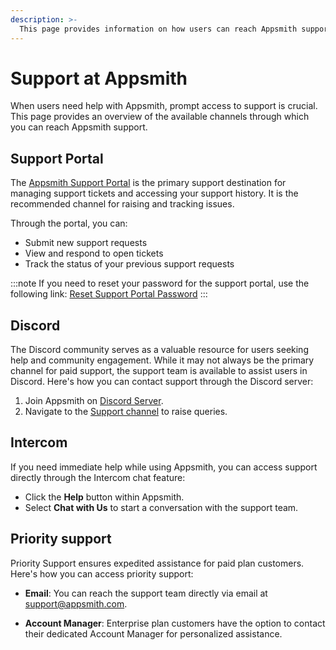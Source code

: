 ```yaml
---
description: >-
  This page provides information on how users can reach Appsmith support.
---
```


# Support at Appsmith

When users need help with Appsmith, prompt access to support is crucial. This page provides an overview of the available channels through which you can reach Appsmith support.

## Support Portal

The [Appsmith Support Portal](https://support.appsmith.com) is the primary support destination for managing support tickets and accessing your support history. It is the recommended channel for raising and tracking issues.

Through the portal, you can:

- Submit new support requests
- View and respond to open tickets
- Track the status of your previous support requests

:::note
If you need to reset your password for the support portal, use the following link: [Reset Support Portal Password](http://support.appsmith.com/access/help)
:::

## Discord

The Discord community serves as a valuable resource for users seeking help and community engagement. While it may not always be the primary channel for paid support, the support team is available to assist users in Discord. Here's how you can contact support through the Discord server:

1. Join Appsmith on [Discord Server](https://discord.com/invite/rBTTVJp).
2. Navigate to the [Support channel](https://discord.com/channels/725602949748752515/1006426744129069096) to raise queries.

## Intercom

If you need immediate help while using Appsmith, you can access support directly through the Intercom chat feature:

- Click the **Help** button within Appsmith.
- Select **Chat with Us** to start a conversation with the support team.

## Priority support

Priority Support ensures expedited assistance for paid plan customers. Here's how you can access priority support:

- **Email**: You can reach the support team directly via email at [support@appsmith.com](mailto:support@appsmith.com).

- **Account Manager**: Enterprise plan customers have the option to contact their dedicated Account Manager for personalized assistance.
